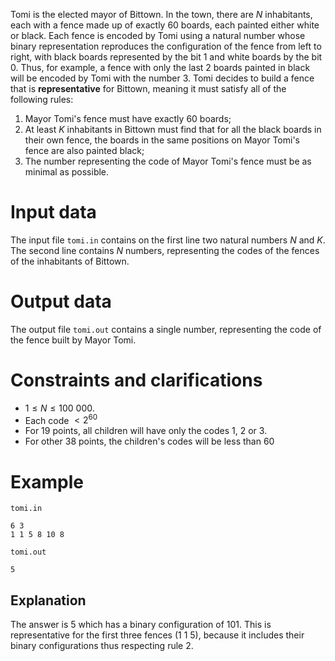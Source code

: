 
Tomi is the elected mayor of Bittown. In the town, there are $N$ inhabitants, each with a fence made up of exactly 60 boards, each painted either white or black. Each fence is encoded by Tomi using a natural number whose binary representation reproduces the configuration of the fence from left to right, with black boards represented by the bit $1$ and white boards by the bit $0$. Thus, for example, a fence with only the last 2 boards painted in black will be encoded by Tomi with the number 3. Tomi decides to build a fence that is **representative** for Bittown, meaning it must satisfy all of the following rules:

1. Mayor Tomi's fence must have exactly 60 boards;
2. At least $K$ inhabitants in Bittown must find that for all the black boards in their own fence, the boards in the same positions on Mayor Tomi's fence are also painted black;
3. The number representing the code of Mayor Tomi's fence must be as minimal as possible.

# Input data

The input file `tomi.in` contains on the first line two natural numbers $N$ and $K$. The second line contains $N$ numbers, representing the codes of the fences of the inhabitants of Bittown.

# Output data

The output file `tomi.out` contains a single number, representing the code of the fence built by Mayor Tomi.

# Constraints and clarifications

* $1 \leq N \leq 100 \ 000$.
* Each code $< 2^{60}$
* For 19 points, all children will have only the codes $1$, $2$ or $3$.
* For other 38 points, the children's codes will be less than $60$

# Example

`tomi.in`
```
6 3
1 1 5 8 10 8
```

`tomi.out`
```
5
```

## Explanation

The answer is $5$ which has a binary configuration of $101$. This is representative for the first three fences $(1\ 1\ 5)$, because it includes their binary configurations thus respecting rule $2$.
